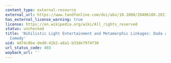 ```yaml
---
content_type: external-resource
external_url: https://www.tandfonline.com/doi/abs/10.1080/2040610X.2017.1343969
has_external_license_warning: true
license: https://en.wikipedia.org/wiki/All_rights_reserved
status: unchecked
title: 'Nihilistic Light Entertainment and Metamorphic Linkages: Dada and Contemporary
  Comedy'
uid: 4d74c8be-ded0-42b2-a8a1-b33de7974f30
url_status_code: 403
wayback_url: ''
---
```

